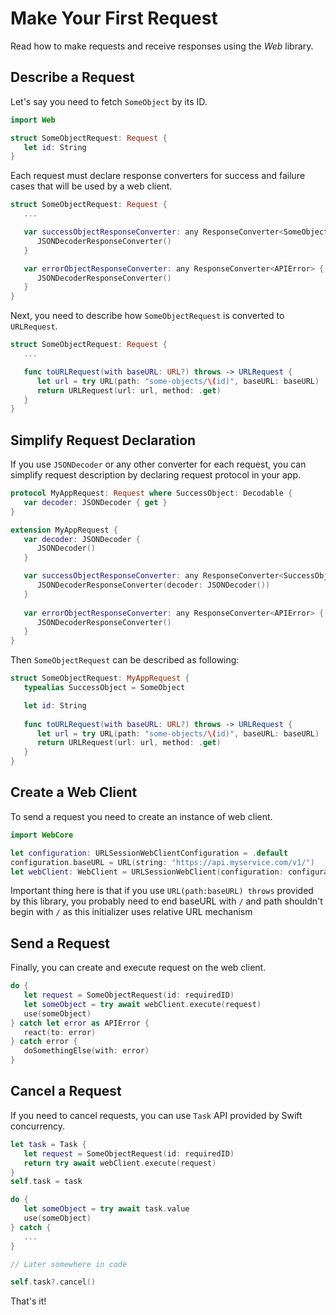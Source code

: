 # Make Your First Request

Read how to make requests and receive responses using the *Web* library.

## Describe a Request

Let's say you need to fetch `SomeObject` by its ID.

```swift
import Web

struct SomeObjectRequest: Request { 
   let id: String
}
```

Each request must declare response converters for success and failure cases that will be used by a
web client.

```swift
struct SomeObjectRequest: Request { 
   ...

   var successObjectResponseConverter: any ResponseConverter<SomeObject> {
      JSONDecoderResponseConverter()
   }

   var errorObjectResponseConverter: any ResponseConverter<APIError> {
      JSONDecoderResponseConverter()
   }
}
```

Next, you need to describe how `SomeObjectRequest` is converted to `URLRequest`.

```swift
struct SomeObjectRequest: Request { 
   ...

   func toURLRequest(with baseURL: URL?) throws -> URLRequest {
      let url = try URL(path: "some-objects/\(id)", baseURL: baseURL)
      return URLRequest(url: url, method: .get)
   }
}
```

## Simplify Request Declaration

If you use `JSONDecoder` or any other converter for each request, you can simplify request 
description by declaring request protocol in your app.

```swift
protocol MyAppRequest: Request where SuccessObject: Decodable {
   var decoder: JSONDecoder { get }
}

extension MyAppRequest {
   var decoder: JSONDecoder {
      JSONDecoder()
   }

   var successObjectResponseConverter: any ResponseConverter<SuccessObject> {
      JSONDecoderResponseConverter(decoder: JSONDecoder())
   }
   
   var errorObjectResponseConverter: any ResponseConverter<APIError> {
      JSONDecoderResponseConverter()
   }
}
```

Then `SomeObjectRequest` can be described as following:

```swift
struct SomeObjectRequest: MyAppRequest {
   typealias SuccessObject = SomeObject

   let id: String
   
   func toURLRequest(with baseURL: URL?) throws -> URLRequest {
      let url = try URL(path: "some-objects/\(id)", baseURL: baseURL)
      return URLRequest(url: url, method: .get)
   }
}
```

## Create a Web Client

To send a request you need to create an instance of web client.

```swift
import WebCore

let configuration: URLSessionWebClientConfiguration = .default
configuration.baseURL = URL(string: "https://api.myservice.com/v1/")
let webClient: WebClient = URLSessionWebClient(configuration: configuration)
```

Important thing here is that if you use `URL(path:baseURL) throws` provided by this library,
you probably need to end baseURL with `/` and path shouldn't begin with `/` as this initializer uses 
relative URL mechanism

## Send a Request

Finally, you can create and execute request on the web client.

```swift
do {
   let request = SomeObjectRequest(id: requiredID)
   let someObject = try await webClient.execute(request)
   use(someObject)
} catch let error as APIError {
   react(to: error)
} catch error {
   doSomethingElse(with: error)
}
```

## Cancel a Request

If you need to cancel requests, you can use `Task` API provided by Swift concurrency.

```swift
let task = Task {
   let request = SomeObjectRequest(id: requiredID)
   return try await webClient.execute(request)
}
self.task = task

do {
   let someObject = try await task.value
   use(someObject)
} catch {
   ...
}

// Later somewhere in code

self.task?.cancel()
```

That's it!
